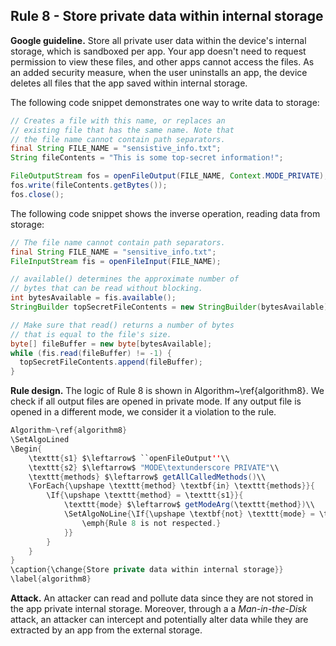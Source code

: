 ## Rule 8 - Store private data within internal storage 

**Google guideline.** Store all private user data within the device's internal storage, which is sandboxed per app. Your app doesn't need to request permission to view these files, and other apps cannot access the files. As an added security measure, when the user uninstalls an app, the device deletes all files that the app saved within internal storage.

The following code snippet demonstrates one way to write data to storage:

```java
// Creates a file with this name, or replaces an
// existing file that has the same name. Note that
// the file name cannot contain path separators.
final String FILE_NAME = "sensistive_info.txt";
String fileContents = "This is some top-secret information!";

FileOutputStream fos = openFileOutput(FILE_NAME, Context.MODE_PRIVATE);
fos.write(fileContents.getBytes());
fos.close();
```

The following code snippet shows the inverse operation, reading data from storage:

```java
// The file name cannot contain path separators.
final String FILE_NAME = "sensitive_info.txt";
FileInputStream fis = openFileInput(FILE_NAME);

// available() determines the approximate number of
// bytes that can be read without blocking.
int bytesAvailable = fis.available();
StringBuilder topSecretFileContents = new StringBuilder(bytesAvailable);

// Make sure that read() returns a number of bytes
// that is equal to the file's size.
byte[] fileBuffer = new byte[bytesAvailable];
while (fis.read(fileBuffer) != -1) {
  topSecretFileContents.append(fileBuffer);
}
```

**Rule design.** The logic of Rule 8 is shown in Algorithm~\ref{algorithm8}.  We check if all output files are opened in private mode. If any output file is opened in a different mode, we consider it a violation to the rule. 

```java
Algorithm~\ref{algorithm8}
\SetAlgoLined
\Begin{
    \texttt{s1} $\leftarrow$ ``openFileOutput''\\
    \texttt{s2} $\leftarrow$ "MODE\textunderscore PRIVATE"\\
    \texttt{methods} $\leftarrow$ getAllCalledMethods()\\
	\ForEach{\upshape \texttt{method} \textbf{in} \texttt{methods}}{
	    \If{\upshape \texttt{method} = \texttt{s1}}{
	        \texttt{mode} $\leftarrow$ getModeArg(\texttt{method})\\
	        \SetAlgoNoLine{\If{\upshape \textbf{not} \texttt{mode} = \texttt{s2}}{
	            \emph{Rule 8 is not respected.}
	        }}
	    }
	}
}
\caption{\change{Store private data within internal storage}}
\label{algorithm8}
```

**Attack.** An attacker can read and pollute data since they are not stored in the app private internal storage. Moreover, through a a *Man-in-the-Disk* attack, an attacker can intercept and potentially alter data while they are extracted by an app from the external storage.